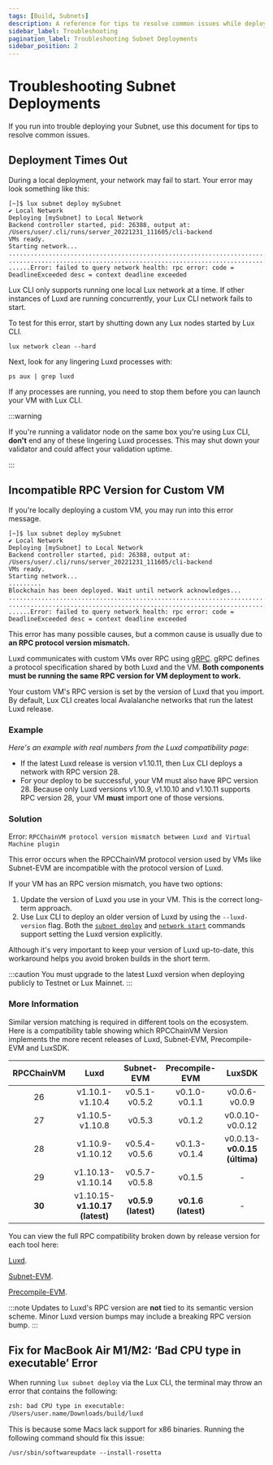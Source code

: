 ```yaml
---
tags: [Build, Subnets]
description: A reference for tips to resolve common issues while deploying Subnets on Lux.
sidebar_label: Troubleshooting
pagination_label: Troubleshooting Subnet Deployments
sidebar_position: 2
---
```


# Troubleshooting Subnet Deployments

If you run into trouble deploying your Subnet, use this document for tips to resolve common issues.

## Deployment Times Out

During a local deployment, your network may fail to start. Your error may look something like this:

```text
[~]$ lux subnet deploy mySubnet
✔ Local Network
Deploying [mySubnet] to Local Network
Backend controller started, pid: 26388, output at: /Users/user/.cli/runs/server_20221231_111605/cli-backend
VMs ready.
Starting network...
..................................................................................
..................................................................................
......Error: failed to query network health: rpc error: code = DeadlineExceeded desc = context deadline exceeded
```

Lux CLI only supports running one local Lux network at a time. If other instances of
Luxd are running concurrently, your Lux CLI network fails to start.

To test for this error, start by shutting down any Lux nodes started by Lux CLI.

```shell
lux network clean --hard
```

Next, look for any lingering Luxd processes with:

```shell
ps aux | grep luxd
```

If any processes are running, you need to stop them before you can launch your VM with Lux CLI.

:::warning

If you're running a validator node on the same box you're using Lux CLI, **don't** end any
of these lingering Luxd processes. This may shut down your validator and could affect
your validation uptime.

:::

## Incompatible RPC Version for Custom VM

If you're locally deploying a custom VM, you may run into this error message.

```text
[~]$ lux subnet deploy mySubnet
✔ Local Network
Deploying [mySubnet] to Local Network
Backend controller started, pid: 26388, output at: /Users/user/.cli/runs/server_20221231_111605/cli-backend
VMs ready.
Starting network...
.........
Blockchain has been deployed. Wait until network acknowledges...
..................................................................................
..................................................................................
......Error: failed to query network health: rpc error: code = DeadlineExceeded desc = context deadline exceeded
```

This error has many possible causes, but a common cause is usually due to **an RPC
protocol version mismatch.**

Luxd communicates with custom VMs over RPC using [gRPC](https://grpc.io/). gRPC defines a
protocol specification shared by both Luxd and the VM. **Both components must be running
the same RPC version for VM deployment to work.**

Your custom VM's RPC version is set by the version of Luxd that you import. By default,
Lux CLI creates local Avalalanche networks that run the latest Luxd release.

### Example

_Here's an example with real numbers from the Luxd compatibility page_:

- If the latest Luxd release is version v1.10.11, then Lux CLI deploys a network with
RPC version 28.
- For your deploy to be successful, your VM must also have RPC version 28. Because only
Luxd versions v1.10.9, v1.10.10 and v1.10.11 supports RPC version 28, 
your VM **must** import one of those versions.

### Solution

Error: `RPCChainVM protocol version mismatch between Luxd and Virtual Machine plugin`

This error occurs when the RPCChainVM protocol version used by VMs like Subnet-EVM
are incompatible with the protocol version of Luxd.

If your VM has an RPC version mismatch, you have two options: 

1. Update the version of Luxd you use in your VM. This is the correct long-term approach.
2. Use Lux CLI to deploy an older version of Luxd by using the
`--luxd-version` flag. Both the [`subnet deploy`](/tooling/cli.md#subnet-deploy)
and [`network start`](/tooling/cli.md#network-start) commands support
setting the Luxd version explicitly.

Although it's very important to keep your version of Luxd up-to-date,
this workaround helps you avoid broken builds in the short term. 

:::caution
You must upgrade to the latest Luxd version when deploying publicly to 
Testnet or Lux Mainnet.
:::

### More Information

Similar version matching is required in different tools on the ecosystem. Here is a compatibility 
table showing which RPCChainVM Version implements the more recent releases of 
Luxd, Subnet-EVM, Precompile-EVM and LuxSDK.

| RPCChainVM | Luxd             | Subnet-EVM            | Precompile-EVM        | LuxSDK |
| :--------: | :-------:               | :-------:             | :-------:             | :-------: |
| 26         | v1.10.1-v1.10.4         | v0.5.1-v0.5.2         | v0.1.0-v0.1.1         | v0.0.6-v0.0.9 |
| 27         | v1.10.5-v1.10.8         | v0.5.3                | v0.1.2                | v0.0.10-v0.0.12 |
| 28         | v1.10.9-v1.10.12        | v0.5.4-v0.5.6         | v0.1.3-v0.1.4         | v0.0.13-**v0.0.15 (última)** |
| 29         | v1.10.13-v1.10.14       | v0.5.7-v0.5.8         | v0.1.5                | -          |
| **30**     | v1.10.15-**v1.10.17 (latest)**   | **v0.5.9 (latest)**   | **v0.1.6 (latest)**   | -          |

You can view the full RPC compatibility broken down by release version for each tool here: 

[Luxd](https://github.com/luxfi/luxd/blob/master/version/compatibility.json).

[Subnet-EVM](https://github.com/luxfi/subnet-evm/blob/master/compatibility.json).

[Precompile-EVM](https://github.com/luxfi/precompile-evm/blob/main/compatibility.json).


:::note
Updates to Luxd's RPC version are **not** tied to its semantic version scheme. Minor Luxd
version bumps may include a breaking RPC version bump.
:::

## Fix for MacBook Air M1/M2: ‘Bad CPU type in executable’ Error

When running `lux subnet deploy` via the Lux CLI, the terminal may throw an error that
contains the following: 

``` zsh
zsh: bad CPU type in executable:
/Users/user.name/Downloads/build/luxd
```

This is because some Macs lack support for x86 binaries. Running the following command should fix
this issue:

`/usr/sbin/softwareupdate --install-rosetta`


